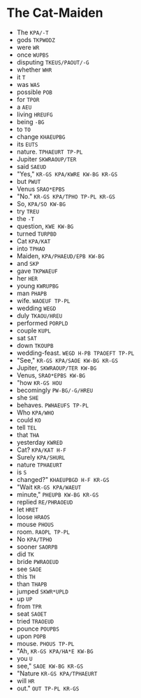# The Cat-Maiden

* The `KPA/-T`
* gods `TKPWODZ`
* were `WR`
* once `WUPBS`
* disputing `TKEUS/PAOUT/-G`
* whether `WHR`
* it `T`
* was `WAS`
* possible `POB`
* for `TPOR`
* a `AEU`
* living `HREUFG`
* being `-BG`
* to `TO`
* change `KHAEUPBG`
* its `EUTS`
* nature. `TPHAEURT TP-PL`
* Jupiter `SKWRAOUP/TER`
* said `SAEUD`
* "Yes," `KR-GS KPA/KWRE KW-BG KR-GS`
* but `PWUT`
* Venus `SRAO*EPBS`
* "No." `KR-GS KPA/TPHO TP-PL KR-GS`
* So, `KPA/SO KW-BG`
* try `TREU`
* the `-T`
* question, `KWE KW-BG`
* turned `TURPBD`
* Cat `KPA/KAT`
* into `TPHAO`
* Maiden, `KPA/PHAEUD/EPB KW-BG`
* and `SKP`
* gave `TKPWAEUF`
* her `HER`
* young `KWRUPBG`
* man `PHAPB`
* wife. `WAOEUF TP-PL`
* wedding `WEGD`
* duly `TKAOU/HREU`
* performed `PORPLD`
* couple `KUPL`
* sat `SAT`
* down `TKOUPB`
* wedding-feast. `WEGD H-PB TPAOEFT TP-PL`
* "See," `KR-GS KPA/SAOE KW-BG KR-GS`
* Jupiter, `SKWRAOUP/TER KW-BG`
* Venus, `SRAO*EPBS KW-BG`
* "how `KR-GS HOU`
* becomingly `PW-BG/-G/HREU`
* she `SHE`
* behaves. `PWHAEUFS TP-PL`
* Who `KPA/WHO`
* could `KO`
* tell `TEL`
* that `THA`
* yesterday `KWRED`
* Cat? `KPA/KAT H-F`
* Surely `KPA/SHURL`
* nature `TPHAEURT`
* is `S`
* changed?" `KHAEUPBGD H-F KR-GS`
* "Wait `KR-GS KPA/WAEUT`
* minute," `PHEUPB KW-BG KR-GS`
* replied `RE/PHRAOEUD`
* let `HRET`
* loose `HRAOS`
* mouse `PHOUS`
* room. `RAOPL TP-PL`
* No `KPA/TPHO`
* sooner `SAORPB`
* did `TK`
* bride `PWRAOEUD`
* see `SAOE`
* this `TH`
* than `THAPB`
* jumped `SKWR*UPLD`
* up `UP`
* from `TPR`
* seat `SAOET`
* tried `TRAOEUD`
* pounce `POUPBS`
* upon `POPB`
* mouse. `PHOUS TP-PL`
* "Ah, `KR-GS KPA/HA*E KW-BG`
* you `U`
* see," `SAOE KW-BG KR-GS`
* "Nature `KR-GS KPA/TPHAEURT`
* will `HR`
* out." `OUT TP-PL KR-GS`
